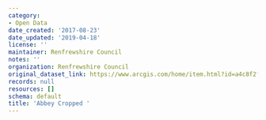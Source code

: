 ```yaml
---
category:
- Open Data
date_created: '2017-08-23'
date_updated: '2019-04-18'
license: ''
maintainer: Renfrewshire Council
notes: ''
organization: Renfrewshire Council
original_dataset_link: https://www.arcgis.com/home/item.html?id=a4c8f2fa99bd429d86a7922451f7bdd6
records: null
resources: []
schema: default
title: 'Abbey Cropped '
---
```

